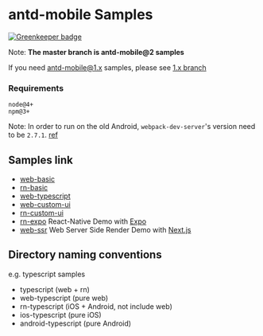 # antd-mobile Samples

[![Greenkeeper badge](https://badges.greenkeeper.io/ant-design/antd-mobile-samples.svg)](https://greenkeeper.io/)

Note: **The master branch is antd-mobile@2 samples**

If you need antd-mobile@1.x samples, please see [1.x branch](https://github.com/ant-design/antd-mobile-samples/tree/1.x)


### Requirements

```
node@4+
npm@3+
```

Note: In order to run on the old Android, `webpack-dev-server`'s version need to be `2.7.1`.
[ref](https://github.com/mrdulin/blog/issues/35)

## Samples link

- [web-basic](./web-webpack)
- [rn-basic](./react-native)
- [web-typescript](./web-typescript)
- [web-custom-ui](./web-custom-ui)
- [rn-custom-ui](./rn-custom-ui)
- [rn-expo](./rn-expo) React-Native Demo with [Expo](https://expo.io/)
- [web-ssr](./rn-expo) Web Server Side Render Demo with [Next.js](https://github.com/zeit/next.js/)


## Directory naming conventions

e.g. typescript samples

- typescript (web + rn)
- web-typescript (pure web)
- rn-typescript (iOS + Android, not include web)
- ios-typescript (pure iOS)
- android-typescript (pure Android)
